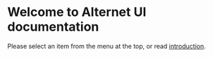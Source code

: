 # Welcome to Alternet UI documentation
Please select an item from the menu at the top, or read [introduction](articles/intro.md).